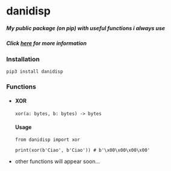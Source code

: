 # danidisp
##### My public package (on pip) with useful functions i always use
##### Click [here](https://pypi.org/project/danidisp/#description) for more information
### Installation

```pip3 install danidisp```

### Functions

- #### XOR

  ```
  xor(a: bytes, b: bytes) -> bytes
  ```
  #### Usage

  ``` 
  from danidisp import xor
  
  print(xor(b'Ciao', b'Ciao')) # b'\x00\x00\x00\x00'
  ```
  
- other functions will appear soon...
